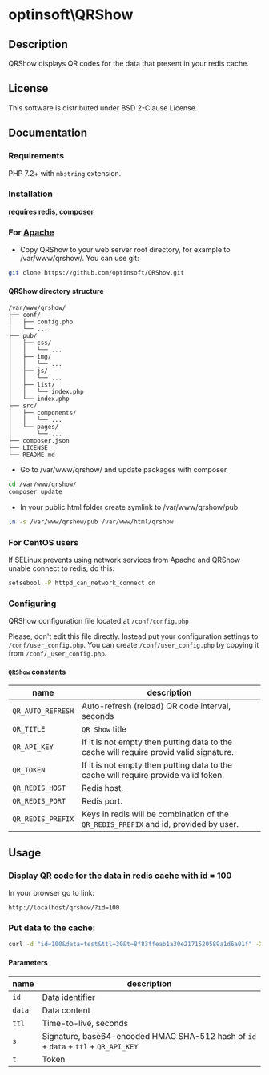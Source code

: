 # optinsoft\QRShow

## Description

QRShow displays QR codes for the data that present in your redis cache.

## License

This software is distributed under BSD 2-Clause License.

## Documentation

### Requirements

PHP 7.2+ with `mbstring` extension.

### Installation

**requires [redis](https://redis.io/), [composer](https://getcomposer.org)**

### For [Apache](https://httpd.apache.org/)

- Copy QRShow to your web server root directory, for example to /var/www/qrshow/. You can use git:

```bash
git clone https://github.com/optinsoft/QRShow.git
```

#### QRShow directory structure

```
/var/www/qrshow/
├── conf/
|   ├── config.php
│   └── ...
├── pub/
│   ├── css/
│   │   └── ...
│   ├── img/
│   │   └── ...
│   ├── js/
│   │   └── ...
│   ├── list/
│   │   └── index.php
│   └── index.php
├── src/
│   ├── components/
│   │   └── ...
│   └── pages/
│       └── ...
├── composer.json
├── LICENSE
└── README.md
```

- Go to /var/www/qrshow/ and update packages with composer

```bash
cd /var/www/qrshow/
composer update
```

- In your public html folder create symlink to /var/www/qrshow/pub

```bash
ln -s /var/www/qrshow/pub /var/www/html/qrshow
```

### For CentOS users

If SELinux prevents using network services from Apache and QRShow unable connect to redis, do this:

```bash
setsebool -P httpd_can_network_connect on
```

### Configuring

QRShow configuration file located at `/conf/config.php`

Please, don't edit this file directly. Instead put your configuration settings to `/conf/user_config.php`. You can create `/conf/user_config.php` by copying it from `/conf/_user_config.php`.

####  `QRShow` constants
name | description
---- | -----------
`QR_AUTO_REFRESH` | Auto-refresh (reload) QR code interval, seconds
`QR_TITLE` | `QR Show` title
`QR_API_KEY` | If it is not empty then putting data to the cache will require provid valid signature.
`QR_TOKEN` | If it is not empty then putting data to the cache will require provide valid token.
`QR_REDIS_HOST` | Redis host.
`QR_REDIS_PORT` | Redis port.
`QR_REDIS_PREFIX` | Keys in redis will be combination of the `QR_REDIS_PREFIX` and id, provided by user.

## Usage

### Display QR code for the data in redis cache with id = 100

In your browser go to link:
```
http://localhost/qrshow/?id=100
```

### Put data to the cache:
```bash
curl -d "id=100&data=test&ttl=30&t=8f83ffeab1a30e2171520589a1d6a01f" -X POST http://localhost/qrshow/
```

#### Parameters

name | description
---- | -----------
`id`|Data identifier
`data`|Data content
`ttl`|Time-to-live, seconds
`s`|Signature, base64-encoded HMAC SHA-512 hash of `id` + `data` + `ttl` + `QR_API_KEY`
`t`|Token